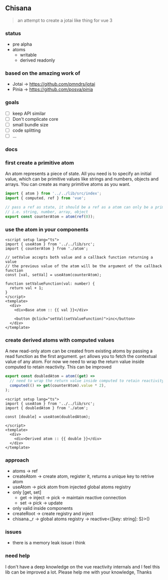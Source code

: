 ## Chisana
> an attempt to create a jotai like thing for vue 3

### status
- pre alpha
- atoms
  - writable
  - derived readonly

### based on the amazing work of
- Jotai -> https://github.com/pmndrs/jotai
- Pinia -> https://github.com/posva/pinia

### goals
- [ ] keep API similar
- [ ] Don't complicate core
- [ ] small bundle size
- [ ] code splitting
- [ ] ...

### docs
### first create a primitive atom

An atom represents a piece of state. All you need is to specify an initial
value, which can be primitive values like strings and numbers, objects and
arrays. You can create as many primitive atoms as you want.

```ts
import { atom } from '../../lib/src/index';
import { computed, ref } from 'vue';

// pass a ref as state, it should be a ref as a atom can only be a primitive 
// i.e. string, number, array, object
export const counterAtom = atom(ref(0));
```

### use the atom in your components

```vue
<script setup lang="ts">
import { useAtom } from '../../lib/src';
import { counterAtom } from './atom';

// setValue accepts both value and a callback function returning a value
// the previous value of the atom will be the argument of the callback function
const [val, setVal] = useAtom(counterAtom);

function setValueFunction(val: number) {
  return val + 1;
}
</script>
<template>
  <div>
    <div>Base atom :: {{ val }}</div>

    <button @click="setVal(setValueFunction)">inc</button>
  </div>
</template>
```

### create derived atoms with computed values

A new read-only atom can be created from existing atoms by passing a read
function as the first argument. `get` allows you to fetch the contextual value
of any atom. For now we need to wrap the return value inside computed to retain reactivity. This can be improved

```ts
export const doubledAtom = atom((get) =>
  // need to wrap the return value inside computed to retain reactivity
  computed(() => get(counterAtom).value * 2),
);
```

```vue
<script setup lang="ts">
import { useAtom } from '../../lib/src';
import { doubledAtom } from './atom';

const [double] = useAtom(doubledAtom);

</script>
<template>
  <div>
    <div>Derived atom :: {{ double }}</div>
  </div>
</template>
```
### approach
- atoms -> ref
- createAtom -> create atom, register it, returns a unique key to retrive atom
- useAtom -> pick atom from injected global atoms registry
- only [get, set]
  - get -> inject -> pick -> maintain reactive connection
  - set -> pick -> update
- only valid inside components
- createRoot -> create registry and inject
- chisana._r -> global atoms registry -> reactive<{[key: string]: S}>()


### issues
- there is a memory leak issue i think

### need help
I don't have a deep knowledge on the vue reactivity internals and I feel this lib can be improved a lot. Please help me with your knowledge, Thanks